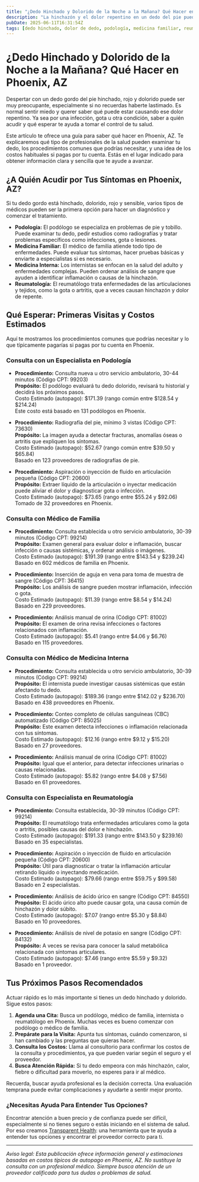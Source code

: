 ```yaml
---
title: "¿Dedo Hinchado y Dolorido de la Noche a la Mañana? Qué Hacer en Phoenix, AZ"
description: "La hinchazón y el dolor repentino en un dedo del pie pueden preocupar. Aprende a quién acudir y qué costos esperar en Phoenix, AZ."
pubDate: 2025-06-11T16:31:54Z
tags: [dedo hinchado, dolor de dedo, podología, medicina familiar, reumatología, Phoenix AZ, costos de salud]
---
```


# ¿Dedo Hinchado y Dolorido de la Noche a la Mañana? Qué Hacer en Phoenix, AZ

Despertar con un dedo gordo del pie hinchado, rojo y dolorido puede ser muy preocupante, especialmente si no recuerdas haberte lastimado. Es normal sentir miedo y querer saber qué puede estar causando ese dolor repentino. Ya sea por una infección, gota u otra condición, saber a quién acudir y qué esperar te ayuda a tomar el control de tu salud.

Este artículo te ofrece una guía para saber qué hacer en Phoenix, AZ. Te explicaremos qué tipo de profesionales de la salud pueden examinar tu dedo, los procedimientos comunes que podrías necesitar, y una idea de los costos habituales si pagas por tu cuenta. Estás en el lugar indicado para obtener información clara y sencilla que te ayude a avanzar.

## ¿A Quién Acudir por Tus Síntomas en Phoenix, AZ?

Si tu dedo gordo está hinchado, dolorido, rojo y sensible, varios tipos de médicos pueden ser la primera opción para hacer un diagnóstico y comenzar el tratamiento.

- **Podología:** El podólogo se especializa en problemas de pie y tobillo. Puede examinar tu dedo, pedir estudios como radiografías y tratar problemas específicos como infecciones, gota o lesiones.
- **Medicina Familiar:** El médico de familia atiende todo tipo de enfermedades. Puede evaluar tus síntomas, hacer pruebas básicas y enviarte a especialistas si es necesario.
- **Medicina Interna:** Los internistas se enfocan en la salud del adulto y enfermedades complejas. Pueden ordenar análisis de sangre que ayuden a identificar inflamación o causas de la hinchazón.
- **Reumatología:** El reumatólogo trata enfermedades de las articulaciones y tejidos, como la gota o artritis, que a veces causan hinchazón y dolor de repente.

## Qué Esperar: Primeras Visitas y Costos Estimados

Aquí te mostramos los procedimientos comunes que podrías necesitar y lo que típicamente pagarías si pagas por tu cuenta en Phoenix.

### Consulta con un Especialista en Podología

- **Procedimiento:** Consulta nueva u otro servicio ambulatorio, 30-44 minutos (Código CPT: 99203)  
  **Propósito:** El podólogo evaluará tu dedo dolorido, revisará tu historial y decidirá los próximos pasos.  
  Costo Estimado (autopago): $171.39 (rango común entre $128.54 y $214.24)  
  Este costo está basado en 131 podólogos en Phoenix.

- **Procedimiento:** Radiografía del pie, mínimo 3 vistas (Código CPT: 73630)  
  **Propósito:** La imagen ayuda a detectar fracturas, anomalías óseas o artritis que expliquen los síntomas.  
  Costo Estimado (autopago): $52.67 (rango común entre $39.50 y $65.84)  
  Basado en 123 proveedores de radiografías de pie.

- **Procedimiento:** Aspiración o inyección de fluido en articulación pequeña (Código CPT: 20600)  
  **Propósito:** Extraer líquido de la articulación o inyectar medicación puede aliviar el dolor y diagnosticar gota o infección.  
  Costo Estimado (autopago): $73.65 (rango entre $55.24 y $92.06)  
  Tomado de 32 proveedores en Phoenix.

### Consulta con Médico de Familia

- **Procedimiento:** Consulta establecida u otro servicio ambulatorio, 30-39 minutos (Código CPT: 99214)  
  **Propósito:** Examen general para evaluar dolor e inflamación, buscar infección o causas sistémicas, y ordenar análisis o imágenes.  
  Costo Estimado (autopago): $191.39 (rango entre $143.54 y $239.24)  
  Basado en 602 médicos de familia en Phoenix.

- **Procedimiento:** Inserción de aguja en vena para toma de muestra de sangre (Código CPT: 36415)  
  **Propósito:** Los análisis de sangre pueden mostrar inflamación, infección o gota.  
  Costo Estimado (autopago): $11.39 (rango entre $8.54 y $14.24)  
  Basado en 229 proveedores.

- **Procedimiento:** Análisis manual de orina (Código CPT: 81002)  
  **Propósito:** El examen de orina revisa infecciones o factores relacionados con inflamación.  
  Costo Estimado (autopago): $5.41 (rango entre $4.06 y $6.76)  
  Basado en 115 proveedores.

### Consulta con Médico de Medicina Interna

- **Procedimiento:** Consulta establecida u otro servicio ambulatorio, 30-39 minutos (Código CPT: 99214)  
  **Propósito:** El internista puede investigar causas sistémicas que están afectando tu dedo.  
  Costo Estimado (autopago): $189.36 (rango entre $142.02 y $236.70)  
  Basado en 438 proveedores en Phoenix.

- **Procedimiento:** Conteo completo de células sanguíneas (CBC) automatizado (Código CPT: 85025)  
  **Propósito:** Este examen detecta infecciones o inflamación relacionada con tus síntomas.  
  Costo Estimado (autopago): $12.16 (rango entre $9.12 y $15.20)  
  Basado en 27 proveedores.

- **Procedimiento:** Análisis manual de orina (Código CPT: 81002)  
  **Propósito:** Igual que el anterior, para detectar infecciones urinarias o causas relacionadas.  
  Costo Estimado (autopago): $5.82 (rango entre $4.08 y $7.56)  
  Basado en 61 proveedores.

### Consulta con Especialista en Reumatología

- **Procedimiento:** Consulta establecida, 30-39 minutos (Código CPT: 99214)  
  **Propósito:** El reumatólogo trata enfermedades articulares como la gota o artritis, posibles causas del dolor e hinchazón.  
  Costo Estimado (autopago): $191.33 (rango entre $143.50 y $239.16)  
  Basado en 35 especialistas.

- **Procedimiento:** Aspiración o inyección de fluido en articulación pequeña (Código CPT: 20600)  
  **Propósito:** Útil para diagnosticar o tratar la inflamación articular retirando líquido o inyectando medicación.  
  Costo Estimado (autopago): $79.66 (rango entre $59.75 y $99.58)  
  Basado en 2 especialistas.

- **Procedimiento:** Análisis de ácido úrico en sangre (Código CPT: 84550)  
  **Propósito:** El ácido úrico alto puede causar gota, una causa común de hinchazón y dolor súbito.  
  Costo Estimado (autopago): $7.07 (rango entre $5.30 y $8.84)  
  Basado en 10 proveedores.

- **Procedimiento:** Análisis de nivel de potasio en sangre (Código CPT: 84132)  
  **Propósito:** A veces se revisa para conocer la salud metabólica relacionada con síntomas articulares.  
  Costo Estimado (autopago): $7.46 (rango entre $5.59 y $9.32)  
  Basado en 1 proveedor.

## Tus Próximos Pasos Recomendados

Actuar rápido es lo más importante si tienes un dedo hinchado y dolorido. Sigue estos pasos:

1. **Agenda una Cita:** Busca un podólogo, médico de familia, internista o reumatólogo en Phoenix. Muchas veces es bueno comenzar con podólogo o médico de familia.
2. **Prepárate para la Visita:** Apunta tus síntomas, cuándo comenzaron, si han cambiado y las preguntas que quieras hacer.
3. **Consulta los Costos:** Llama al consultorio para confirmar los costos de la consulta y procedimientos, ya que pueden variar según el seguro y el proveedor.
4. **Busca Atención Rápida:** Si tu dedo empeora con más hinchazón, calor, fiebre o dificultad para moverlo, no esperes para ir al médico.

Recuerda, buscar ayuda profesional es la decisión correcta. Una evaluación temprana puede evitar complicaciones y ayudarte a sentir mejor pronto.

### ¿Necesitas Ayuda Para Entender Tus Opciones?

Encontrar atención a buen precio y de confianza puede ser difícil, especialmente si no tienes seguro o estás iniciando en el sistema de salud. Por eso creamos [Transparent Health](https://transparenthealth.ai): una herramienta que te ayuda a entender tus opciones y encontrar el proveedor correcto para ti.

---

*Aviso legal: Esta publicación ofrece información general y estimaciones basadas en costos típicos de autopago en Phoenix, AZ. No sustituye la consulta con un profesional médico. Siempre busca atención de un proveedor calificado para tus dudas o problemas de salud.*
